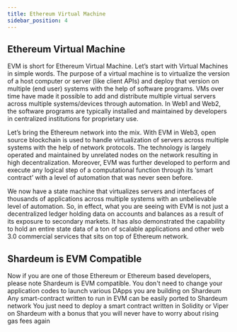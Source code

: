 ```yaml
---
title: Ethereum Virtual Machine
sidebar_position: 4
---
```


## Ethereum Virtual Machine

EVM is short for Ethereum Virtual Machine. Let’s start with Virtual Machines in simple words. The purpose of a virtual machine is to virtualize the version of a host computer or server (like client APIs) and deploy that version on multiple (end user) systems with the help of software programs. VMs over time have made it possible to add and distribute multiple virtual servers across multiple systems/devices through automation. In Web1 and Web2, the software programs are typically installed and maintained by developers in centralized institutions for proprietary use.

Let’s bring the Ethereum network into the mix. With EVM in Web3, open source blockchain  is used to handle virtualization of servers across multiple systems with the help of network protocols. The technology is largely operated and maintained by unrelated nodes on the network resulting in high decentralization. Moreover, EVM was further developed to perform and execute any logical step of a computational function through its ‘smart contract’ with a level of automation that was never seen before.

We now have a state machine that virtualizes servers and interfaces of thousands of applications across multiple systems with an unbelievable level of automation. So, in effect, what you are seeing with EVM is not just a decentralized ledger holding data on accounts and balances as a result of its exposure to secondary markets. It has also demonstrated the capability to hold an entire state data of a ton of scalable applications and other web 3.0 commercial services that sits on top of Ethereum network.

## Shardeum is EVM Compatible

Now if you are one of those Ethereum or Ethereum based developers, please note Shardeum is EVM compatible. You don't need to change your application codes to launch various DApps you are building on Shardeum
Any smart-contract written to run in EVM can be easily ported to Shardeum network
You just need to deploy a smart contract written in Solidity or Viper on Shardeum with a bonus that you will never have to worry about rising gas fees again
